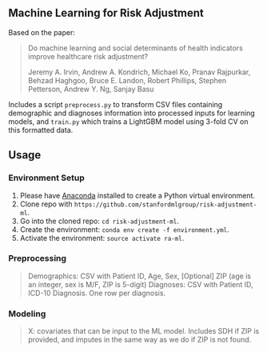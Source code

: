 ## Machine Learning for Risk Adjustment

Based on the paper:

  > Do machine learning and social determinants of health indicators improve healthcare risk adjustment?
  >
  > Jeremy A. Irvin, Andrew A. Kondrich, Michael Ko, Pranav Rajpurkar, Behzad Haghgoo, Bruce E. Landon, Robert Phillips, Stephen Petterson, Andrew Y. Ng, Sanjay Basu 

Includes a script `preprocess.py` to transform CSV files containing demographic and diagnoses information into processed inputs for learning models, and `train.py` which trains a LightGBM model using 3-fold CV on this formatted data.

## Usage

### Environment Setup
1. Please have [Anaconda](https://docs.conda.io/en/latest/miniconda.html) installed to create a Python virtual environment.
2. Clone repo with `https://github.com/stanfordmlgroup/risk-adjustment-ml`.
3. Go into the cloned repo: `cd risk-adjustment-ml`.
4. Create the environment: `conda env create -f environment.yml`.
5. Activate the environment: `source activate ra-ml`.

### Preprocessing
> Demographics: CSV with Patient ID, Age, Sex, [Optional] ZIP (age is an integer, sex is M/F, ZIP is 5-digit)  Diagnoses: CSV with Patient ID, ICD-10 Diagnosis. One row per diagnosis.

### Modeling

> X: covariates that can be input to the ML model. Includes SDH if ZIP is provided, and imputes in the same way as we do if ZIP is not found.
